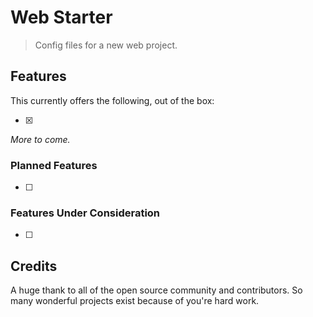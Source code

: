 # Web Starter

> Config files for a new web project.

## Features

This currently offers the following, out of the box:

- [x]

_More to come._

### Planned Features

- [ ]

### Features Under Consideration

- [ ]

## Credits

A huge thank to all of the open source community and contributors. So many wonderful projects exist because of you're hard work.
